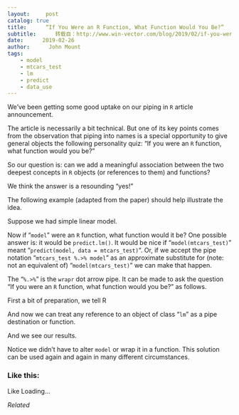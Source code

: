 ```yaml
---
layout:     post
catalog: true
title:      “If You Were an R Function, What Function Would You Be?”
subtitle:      转载自：http://www.win-vector.com/blog/2019/02/if-you-were-an-r-function-what-function-would-you-be/
date:      2019-02-26
author:      John Mount
tags:
    - model
    - mtcars_test
    - lm
    - predict
    - data_use
---
```


We’ve been getting some good uptake on our piping in `R` article announcement.

The article is necessarily a bit technical. But one of its key points comes from the observation that piping into names is a special opportunity to give general objects the following personality quiz: “If you were an `R` function, what function would you be?”






So our question is: can we add a meaningful association between the two deepest concepts in `R` objects (or references to them) and functions?

We think the answer is a resounding “yes!”

The following example (adapted from the paper) should help illustrate the idea.

Suppose we had simple linear model.

Now if “`model`” were an `R` function, what function would it be? One possible answer is: it would be `predict.lm()`. It would be nice if “`model(mtcars_test)`” meant “`predict(model, data = mtcars_test)`“. Or, if we accept the pipe notation “`mtcars_test %.>% model`” as an approximate substitute for (note: not an equivalent of) “`model(mtcars_test)`” we can make that happen.

The “`%.>%`” is the `wrapr` dot arrow pipe. It can be made to ask the question “If you were an `R` function, what function would you be?” as follows.

First a bit of preparation, we tell R

And now we can treat any reference to an object of class “`lm`” as a pipe destination or function.

And we see our results.

Notice we didn’t have to alter `model` or wrap it in a function. This solution can be used again and again in many different circumstances.

### Like this:

Like Loading...


*Related*




